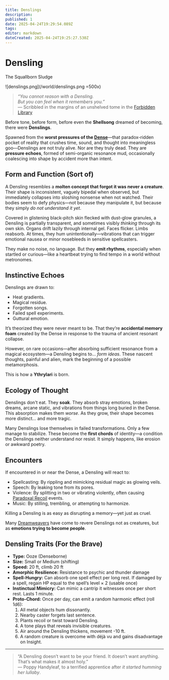 ```yaml
---
title: Denslings
description: 
published: 1
date: 2025-04-24T19:29:54.089Z
tags: 
editor: markdown
dateCreated: 2025-04-24T19:25:27.530Z
---
```


# Densling
The Squallborn Sludge

![denslings.png](/world/denslings.png =500x)

> *“You cannot reason with a Densling.  
> But you can feel when it remembers you.”*  
> — Scribbled in the margins of an unshelved tome in the [Forbidden Library](/geography/settlement/enclave/scholars-rift/the-forbidden-library.md)

Before tone, before form, before even the **Shellsong** dreamed of becoming, there were **Denslings**.

Spawned from the **worst pressures of the [Dense](/geography/cosmology/plane-of-existance/the-dense.md)**—that paradox-ridden pocket of reality that crushes time, sound, and thought into meaningless goo—Denslings are not truly alive. Nor are they truly dead. They are **pressure echoes**, formed of semi-organic resonance mud, occasionally coalescing into shape by accident more than intent.

## Form and Function (Sort of)

A Densling resembles a **molten concept that forgot it was never a creature**. Their shape is inconsistent, vaguely bipedal when observed, but immediately collapses into sloshing nonsense when not watched. Their bodies seem to defy physics—not because they manipulate it, but because they simply *do not understand it yet*.

Covered in glistening black-pitch skin flecked with dust-glow granules, a Densling is partially transparent, and sometimes visibly *thinking* through its own skin. Organs drift lazily through internal gel. Faces flicker. Limbs reabsorb. At times, they hum unintentionally—vibrations that can trigger emotional nausea or minor nosebleeds in sensitive spellcasters.

They make no noise, no language. But they **emit rhythms**, especially when startled or curious—like a heartbeat trying to find tempo in a world without metronomes.

## Instinctive Echoes

Denslings are drawn to:
- Heat gradients.
- Magical residue.
- Forgotten songs.
- Failed spell experiments.
- Guttural emotion.

It’s theorized they were never meant to be. That they’re **accidental memory foam** created by the Dense in response to the trauma of ancient resonant collapse.

However, on rare occasions—after absorbing sufficient resonance from a magical ecosystem—a Densling begins to… *form ideas*. These nascent thoughts, painful and alien, mark the beginning of a possible metamorphosis.

This is how a **Ythrylari** is born.

## Ecology of Thought

Denslings don't eat. They **soak**. They absorb stray emotions, broken dreams, arcane static, and vibrations from things long buried in the Dense. This absorption makes them *worse*. As they grow, their shape becomes more distinct… and more tragic.

Many Denslings lose themselves in failed transformations. Only a few manage to stabilize. These become the **first chords** of identity—a condition the Denslings neither understand nor resist. It simply happens, like erosion or awkward poetry.

## Encounters

If encountered in or near the Dense, a Densling will react to:
- Spellcasting: By rippling and mimicking residual magic as glowing veils.
- Speech: By leaking tone from its pores.
- Violence: By splitting in two or vibrating violently, often causing [Paradoxal Recoil](/structure/mechanic/dice/paradoxal-recoil.md) events.
- Music: By stilling, trembling, or attempting to harmonize.

Killing a Densling is as easy as disrupting a memory—yet just as cruel.

Many [Dreamweavers](/structure/social/profession/dreamweaving.md) have come to revere Denslings not as creatures, but as **emotions trying to become people**.

## Densling Traits (For the Brave)
- **Type:** Ooze (Denseborne)
- **Size:** Small or Medium (shifting)
- **Speed:** 20 ft, climb 20 ft
- **Amorphic Resilience:** Resistance to psychic and thunder damage
- **Spell-Hungry:** Can absorb one spell effect per long rest. If damaged by a spell, regain HP equal to the spell’s level × 2 (usable once)
- **Instinctual Mimicry:** Can mimic a cantrip it witnesses once per short rest. Lasts 1 minute.
- **Proto-Chord:** Once per day, can emit a random harmonic effect (roll 1d6):
  1. All metal objects hum dissonantly.
  2. Nearby caster forgets last sentence.
  3. Plants recoil or twist toward Densling.
  4. A tone plays that reveals invisible creatures.
  5. Air around the Densling thickens, movement -10 ft.
  6. A random creature is overcome with déjà vu and gains disadvantage on Insight.

---

> “A Densling doesn’t want to be your friend. It doesn’t want anything.  
> That’s what makes it almost holy.”  
> — Poppy Handyleaf, to a terrified apprentice after *it started humming her lullaby*.

